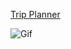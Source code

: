 [Trip Planner](christian-vavuris.github.io/trip-planner/)

![Gif](https://github.com/Christian-Vavuris/Trip-Planner/blob/readme/gif/assets/images/Vacation.gif)
